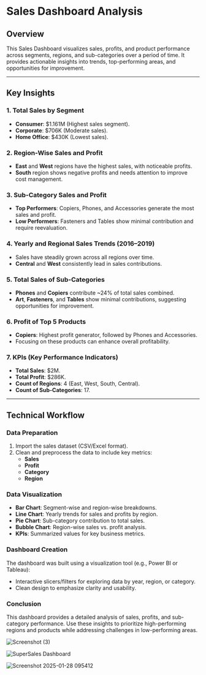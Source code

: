 # Sales Dashboard Analysis

## Overview
This Sales Dashboard visualizes sales, profits, and product performance across segments, regions, and sub-categories over a period of time. It provides actionable insights into trends, top-performing areas, and opportunities for improvement.

---

## Key Insights

### 1. Total Sales by Segment
- **Consumer**: $1.161M (Highest sales segment).
- **Corporate**: $706K (Moderate sales).
- **Home Office**: $430K (Lowest sales).

### 2. Region-Wise Sales and Profit
- **East** and **West** regions have the highest sales, with noticeable profits.
- **South** region shows negative profits and needs attention to improve cost management.

### 3. Sub-Category Sales and Profit
- **Top Performers**: Copiers, Phones, and Accessories generate the most sales and profit.
- **Low Performers**: Fasteners and Tables show minimal contribution and require reevaluation.

### 4. Yearly and Regional Sales Trends (2016–2019)
- Sales have steadily grown across all regions over time.
- **Central** and **West** consistently lead in sales contributions.

### 5. Total Sales of Sub-Categories
- **Phones** and **Copiers** contribute ~24% of total sales combined.
- **Art**, **Fasteners**, and **Tables** show minimal contributions, suggesting opportunities for improvement.

### 6. Profit of Top 5 Products
- **Copiers**: Highest profit generator, followed by Phones and Accessories.
- Focusing on these products can enhance overall profitability.

### 7. KPIs (Key Performance Indicators)
- **Total Sales**: $2M.
- **Total Profit**: $286K.
- **Count of Regions**: 4 (East, West, South, Central).
- **Count of Sub-Categories**: 17.

---

## Technical Workflow

### Data Preparation
1. Import the sales dataset (CSV/Excel format).
2. Clean and preprocess the data to include key metrics:
   - **Sales**
   - **Profit**
   - **Category**
   - **Region**

### Data Visualization
- **Bar Chart**: Segment-wise and region-wise breakdowns.
- **Line Chart**: Yearly trends for sales and profits by region.
- **Pie Chart**: Sub-category contribution to total sales.
- **Bubble Chart**: Region-wise sales vs. profit analysis.
- **KPIs**: Summarized values for key business metrics.

### Dashboard Creation
The dashboard was built using a visualization tool (e.g., Power BI or Tableau):
- Interactive slicers/filters for exploring data by year, region, or category.
- Clean design to emphasize clarity and usability.

### Conclusion
This dashboard provides a detailed analysis of sales, profits, and sub-category performance. Use these insights to prioritize high-performing regions and products while addressing challenges in low-performing areas.

![Screenshot (3)](https://github.com/user-attachments/assets/5266b193-598e-416a-bb94-26c3c5ddf634)

![SuperSales Dashboard](https://github.com/user-attachments/assets/67f45dd3-a157-413f-b50b-7b960808e436)

![Screenshot 2025-01-28 095412](https://github.com/user-attachments/assets/1607e696-a6d3-4b9c-9eeb-2f39b90429cb)

